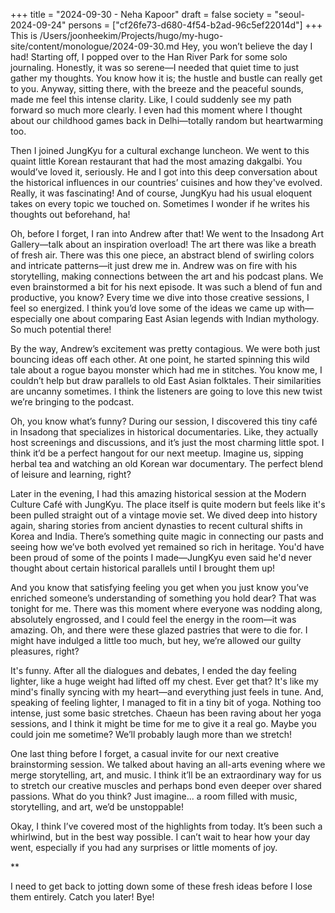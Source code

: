 +++
title = "2024-09-30 - Neha Kapoor"
draft = false
society = "seoul-2024-09-24"
persons = ["cf26fe73-d680-4f54-b2ad-96c5ef22014d"]
+++
This is /Users/joonheekim/Projects/hugo/my-hugo-site/content/monologue/2024-09-30.md
Hey, you won’t believe the day I had! Starting off, I popped over to the Han River Park for some solo journaling. Honestly, it was so serene—I needed that quiet time to just gather my thoughts. You know how it is; the hustle and bustle can really get to you. Anyway, sitting there, with the breeze and the peaceful sounds, made me feel this intense clarity. Like, I could suddenly see my path forward so much more clearly. I even had this moment where I thought about our childhood games back in Delhi—totally random but heartwarming too.

Then I joined JungKyu for a cultural exchange luncheon. We went to this quaint little Korean restaurant that had the most amazing dakgalbi. You would’ve loved it, seriously. He and I got into this deep conversation about the historical influences in our countries’ cuisines and how they've evolved. Really, it was fascinating! And of course, JungKyu had his usual eloquent takes on every topic we touched on. Sometimes I wonder if he writes his thoughts out beforehand, ha!

Oh, before I forget, I ran into Andrew after that! We went to the Insadong Art Gallery—talk about an inspiration overload! The art there was like a breath of fresh air. There was this one piece, an abstract blend of swirling colors and intricate patterns—it just drew me in. Andrew was on fire with his storytelling, making connections between the art and his podcast plans. We even brainstormed a bit for his next episode. It was such a blend of fun and productive, you know? Every time we dive into those creative sessions, I feel so energized. I think you’d love some of the ideas we came up with—especially one about comparing East Asian legends with Indian mythology. So much potential there!

By the way, Andrew’s excitement was pretty contagious. We were both just bouncing ideas off each other. At one point, he started spinning this wild tale about a rogue bayou monster which had me in stitches. You know me, I couldn’t help but draw parallels to old East Asian folktales. Their similarities are uncanny sometimes. I think the listeners are going to love this new twist we’re bringing to the podcast.

Oh, you know what’s funny? During our session, I discovered this tiny café in Insadong that specializes in historical documentaries. Like, they actually host screenings and discussions, and it’s just the most charming little spot. I think it’d be a perfect hangout for our next meetup. Imagine us, sipping herbal tea and watching an old Korean war documentary. The perfect blend of leisure and learning, right?

Later in the evening, I had this amazing historical session at the Modern Culture Café with JungKyu. The place itself is quite modern but feels like it's been pulled straight out of a vintage movie set. We dived deep into history again, sharing stories from ancient dynasties to recent cultural shifts in Korea and India. There’s something quite magic in connecting our pasts and seeing how we’ve both evolved yet remained so rich in heritage. You'd have been proud of some of the points I made—JungKyu even said he'd never thought about certain historical parallels until I brought them up!

And you know that satisfying feeling you get when you just know you’ve enriched someone’s understanding of something you hold dear? That was tonight for me. There was this moment where everyone was nodding along, absolutely engrossed, and I could feel the energy in the room—it was amazing. Oh, and there were these glazed pastries that were to die for. I might have indulged a little too much, but hey, we’re allowed our guilty pleasures, right?

It's funny. After all the dialogues and debates, I ended the day feeling lighter, like a huge weight had lifted off my chest. Ever get that? It's like my mind's finally syncing with my heart—and everything just feels in tune. And, speaking of feeling lighter, I managed to fit in a tiny bit of yoga. Nothing too intense, just some basic stretches. Chaeun has been raving about her yoga sessions, and I think it might be time for me to give it a real go. Maybe you could join me sometime? We’ll probably laugh more than we stretch!

One last thing before I forget, a casual invite for our next creative brainstorming session. We talked about having an all-arts evening where we merge storytelling, art, and music. I think it’ll be an extraordinary way for us to stretch our creative muscles and perhaps bond even deeper over shared passions. What do you think? Just imagine... a room filled with music, storytelling, and art, we’d be unstoppable!

Okay, I think I’ve covered most of the highlights from today. It’s been such a whirlwind, but in the best way possible. I can’t wait to hear how your day went, especially if you had any surprises or little moments of joy.

**

I need to get back to jotting down some of these fresh ideas before I lose them entirely. Catch you later! Bye!
